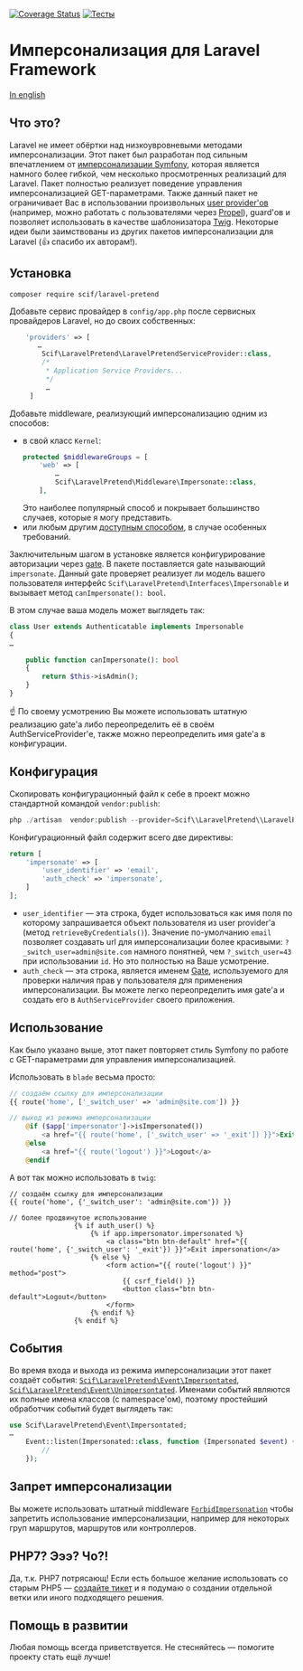 [![Coverage Status](https://coveralls.io/repos/github/SCIF/laravel-pretend/badge.svg?branch=master)](https://coveralls.io/github/SCIF/laravel-pretend?branch=master)
[![Тесты](https://travis-ci.org/SCIF/laravel-pretend.svg?branch=master)](https://travis-ci.org/SCIF/laravel-pretend)

# Имперсонализация для Laravel Framework

[In english](README.md)

## Что это?

Laravel не имеет обёртки над низкоувровневыми методами имперсонализации. Этот пакет был разработан под сильным впечатлением от [имперсонализации Symfony](http://symfony.com/doc/current/security/impersonating_user.html), которая является намного более гибкой, чем несколько просмотренных реализаций для Laravel. 
Пакет полностью реализует поведение управления имперсонализацией GET-параметрами. Также данный пакет не ограничивает Вас в использовании произвольных [user provider'ов](https://laravel.com/docs/master/authentication#adding-custom-user-providers) (например, можно работать с пользователями через [Propel](https://github.com/propelorm/PropelLaravel)), guard'ов и позволяет использовать в качестве шаблонизатора [Twig](https://github.com/rcrowe/TwigBridge). 
Некоторые идеи были заимствованы из других пакетов имперсонализации для Laravel (:+1: спасибо их авторам!).
 
## Установка
 
 ```
 composer require scif/laravel-pretend
 ```

 Добавьте сервис провайдер в `config/app.php` после сервисных провайдеров Laravel, но до своих собственных:
 
 ```php
     'providers' => [
        …
         Scif\LaravelPretend\LaravelPretendServiceProvider::class,
         /*
          * Application Service Providers...
          */
          …
      ]
 ```
 
 Добавьте middleware, реализующий имперсонализацию одним из способов:
  * в свой класс `Kernel`:
    ```php
    protected $middlewareGroups = [
        'web' => [
            …
            Scif\LaravelPretend\Middleware\Impersonate::class,
        ],
    ```
    Это наиболее популярный способ и покрывает большинство случаев, которые я могу представить.
  * или любым другим [доступным способом](https://laravel.com/docs/5.4/middleware#registering-middleware), в случае особенных требований.
  
Заключительным шагом в установке является конфигурирование авторизации через [gate](https://laravel.com/docs/5.3/authorization#gates).
 В пакете поставляется gate называющий `impersonate`. Данный gate проверяет реализует ли модель вашего пользователя интерфейс `Scif\LaravelPretend\Interfaces\Impersonable` и вызывает метод `canImpersonate(): bool`. 
 
 В этом случае ваша модель может выглядеть так:
```php
class User extends Authenticatable implements Impersonable
{
…

    public function canImpersonate(): bool
    {
        return $this->isAdmin();
    }
}
```
 
:point_up: По своему усмотрению Вы можете использовать штатную реализацию gate'а либо переопределить её в своём AuthServiceProvider'е,
также можно переопределить имя gate'а в конфигурации.

## Конфигурация

Скопировать конфигурационный файл к себе в проект можно стандартной командой `vendor:publish`:
 
 ```php
 php ./artisan  vendor:publish --provider=Scif\\LaravelPretend\\LaravelPretendServiceProvider --tag=config
 ```

Конфигурационный файл содержит всего две директивы:

```php
return [
    'impersonate' => [
        'user_identifier' => 'email',
        'auth_check' => 'impersonate',
    ]
];
```

* `user_identifier` — эта строка, будет использоваться как имя поля по которому запрашивается объект пользователя из user provider'а (метод `retrieveByCredentials()`).
 Значение по-умолчанию `email` позволяет создавать url для имперсонализации более красивыми: `?_switch_user=admin@site.com` намного понятней, чем `?_switch_user=43` при использовании `id`.
 Но это полностью на Ваше усмотрение.
* `auth_check` — эта строка, является именем [Gate](https://laravel.com/docs/5.4/authorization#gates), используемого для проверки наличия прав у пользователя для применения имперсонализации.
Вы можете легко переопределить имя gate'а и создать его в `AuthServiceProvider` своего приложения.

## Использование

Как было указано выше, этот пакет повторяет стиль Symfony по работе с GET-параметрами для управления имперсонализацией.

Использовать в `blade` весьма просто:

```php
// создаём ссылку для имперсонализации
{{ route('home', ['_switch_user' => 'admin@site.com']) }}

// выход из режима имперсонализации
    @if ($app['impersonator']->isImpersonated())
        <a href="{{ route('home', ['_switch_user' => '_exit']) }}">Exit impersonation</a>
    @else
        <a href="{{ route('logout') }}">Logout</a>
    @endif
```

А вот так можно использовать в `twig`:

```
// создаём ссылку для имперсонализации
{{ route('home', {'_switch_user': 'admin@site.com'}) }}

// более продвинутое использование
                {% if auth_user() %}
                    {% if app.impersonator.impersonated %}
                        <a class="btn btn-default" href="{{ route('home', {'_switch_user': '_exit'}) }}">Exit impersonation</a>
                    {% else %}
                        <form action="{{ route('logout') }}" method="post">
                            {{ csrf_field() }}
                            <button class="btn btn-default">Logout</button>
                        </form>
                    {% endif %}
                {% endif %}
```


## События

Во время входа и выхода из режима имперсонализации этот пакет создаёт события: [`Scif\LaravelPretend\Event\Impersontated`](src/Event/Impersonated.php), [`Scif\LaravelPretend\Event\Unimpersontated`](src/Event/Unimpersonated.php).
Именами событий являются их полные имена классов (с namespace'ом), поэтому простейший обработчик событий будет выглядеть так:

```php
use Scif\LaravelPretend\Event\Impersontated;
…
    Event::listen(Impersonated::class, function (Impersonated $event) {
        //
    });
```

## Запрет имперсонализации

Вы можете использовать штатный middleware [`ForbidImpersonation`](src/Middleware/ForbidImpersonation.php) чтобы запретить использование имперсонализации, например для некоторых груп маршрутов, маршрутов или контроллеров. 

## PHP7? Эээ? Чо?!

Да, т.к. PHP7 потрясающ! Если есть большое желание использовать со старым PHP5 — [создайте тикет](https://github.com/SCIF/laravel-pretend/issues) и я подумаю о создании отдельной ветки или иного подходящего решения.

## Помощь в развитии

Любая помощь всегда приветствуется. Не стесняйтесь — помогите проекту стать ещё лучше!
